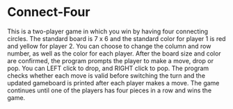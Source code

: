# Connect-Four
This is a two-player game in which you win by having four connecting circles.
The standard board is 7 x 6 and the standard color for player 1 is red and yellow for player 2.
You can choose to change the column and row number, as well as the color for each player.
After the board size and color are confirmed, the program prompts the player to make a move, drop or pop.
You can LEFT click to drop, and RIGHT click to pop.
The program checks whether each move is valid before switching the turn and the updated gameboard is printed after each player makes a move.
The game continues until one of the players has four pieces in a row and wins the game.
